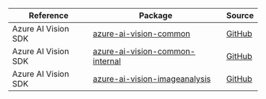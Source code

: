 | Reference | Package | Source |
|---|---|---|
|Azure AI Vision SDK|[azure-ai-vision-common](https://repo1.maven.org/maven2/com/azure/azure-ai-vision-common)|[GitHub](https://github.com/Azure/azure-sdk-for-java/blob/main/)|
|Azure AI Vision SDK|[azure-ai-vision-common-internal](https://repo1.maven.org/maven2/com/azure/azure-ai-vision-common-internal)|[GitHub](https://github.com/Azure/azure-sdk-for-java/blob/main/)|
|Azure AI Vision SDK|[azure-ai-vision-imageanalysis](https://repo1.maven.org/maven2/com/azure/azure-ai-vision-imageanalysis)|[GitHub](https://github.com/Azure/azure-sdk-for-java/blob/main/)|
